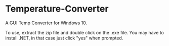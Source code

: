 # Temperature-Converter
A GUI Temp Converter for Windows 10.

To use, extract the zip file and double click on the .exe file. You may have to install .NET, in that case just click "yes" when prompted.
